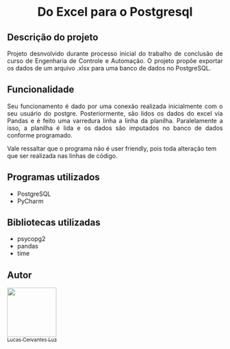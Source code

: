 <h1 align="center"> Do Excel para o Postgresql </h1>

## Descrição do projeto

<p align="justify">
  Projeto desnvolvido durante processo inicial do trabalho de conclusão de curso de Engenharia de Controle e Automação. O projeto propõe exportar os dados de um arquivo .xlsx para uma banco de dados no PostgreSQL.
</p>

## Funcionalidade

<p align="justify">
  Seu funcionamento é dado por uma conexão realizada inicialmente com o seu usuário do postgre. Posteriormente, são lidos os dados do excel via Pandas e é feito uma varredura linha a linha da planilha. Paralelamente a isso, a planilha é lida e os dados são imputados no banco de dados conforme programado.
  
  Vale ressaltar que o programa não é user friendly, pois toda alteração tem que ser realizada nas linhas de código.
</p>

## Programas utilizados

* PostgreSQL
* PyCharm

## Bibliotecas utilizadas

* psycopg2
* pandas
* time

## Autor

[<img src="https://avatars.githubusercontent.com/u/138393073?v=4" width=115><br><sub>Lucas Cervantes Luz</sub>](https://github.com/Cervas23) 
